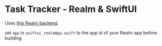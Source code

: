 # Task Tracker - Realm & SwiftUI

Uses [this Realm backend](https://docs.mongodb.com/realm/tutorial/realm-app/).

set `app` in `swiftui_realmApp.swift` to the app id of your Realm app before building.
